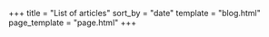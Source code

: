 +++
title = "List of articles"
sort_by = "date"
template = "blog.html"
page_template = "page.html"
+++
